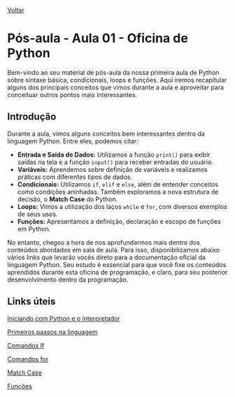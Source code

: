 [Voltar](https://github.com/educodehub/oficina-python/blob/main/aula01/instru%C3%A7%C3%B5es.md)
# Pós-aula - Aula 01 - Oficina de Python

Bem-vindo ao seu material de pós-aula da nossa primeira aula de Python sobre sintaxe básica, condicionais, loops e funções. Aqui iremos recapitular alguns dos principais conceitos que vimos durante a aula e aproveitar para conceituar outros pontos mais interessantes.

## Introdução

Durante a aula, vimos alguns conceitos bem interessantes dentro da linguagem Python. Entre eles, podemos citar:

- **Entrada e Saída de Dados:** Utilizamos a função `print()` para exibir saídas na tela e a função `input()` para receber entradas do usuário.
- **Variáveis:** Aprendemos sobre definição de variáveis e realizamos práticas com diferentes tipos de dados.
- **Condicionais:** Utilizamos `if`, `elif` e `else`, além de entender conceitos como condições aninhadas. Também exploramos a nova estrutura de decisão, o **Match Case** do Python.
- **Loops:** Vimos a utilização dos laços `while` e `for`, com diversos exemplos de seus usos.
- **Funções:** Apresentamos a definição, declaração e escopo de funções em Python.

No entanto, chegou a hora de nos aprofundarmos mais dentro dos conteúdos abordados em sala de aula. Para isso, disponibilizamos abaixo vários links que levarão vocês direto para a documentação oficial da linguagem Python. Seu estudo é essencial para que você fixe os conteúdos aprendidos durante esta oficina de programação, e claro, para seu posterior desenvolvimento dentro da programação.

## Links úteis

[Iniciando com Python e o interpretador](https://docs.python.org/pt-br/3/tutorial/introduction.html#using-python-as-a-calculator)

[Primeiros passos na linguagem](https://docs.python.org/pt-br/3/tutorial/introduction.html#first-steps-towards-programming)

[Comandos If](https://docs.python.org/pt-br/3/tutorial/controlflow.html#if-statements)

[Comandos for](https://docs.python.org/pt-br/3/tutorial/controlflow.html#for-statements)

[Match Case](https://docs.python.org/pt-br/3/tutorial/controlflow.html#match-statements)

[Funções](https://docs.python.org/pt-br/3/tutorial/controlflow.html#defining-functions)
